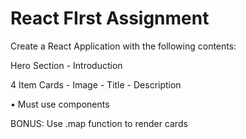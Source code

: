 # React FIrst Assignment

Create a React Application with the following contents:

Hero Section
	- Introduction

4 Item Cards
	- Image
	- Title
	- Description

• Must use components

BONUS: Use .map function to render cards
